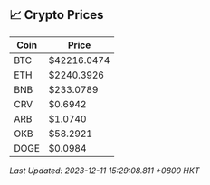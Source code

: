 ## 📈 Crypto Prices

| Coin | Price |
| ---- | ----- |
| BTC | $42216.0474 |
| ETH | $2240.3926 |
| BNB | $233.0789 |
| CRV | $0.6942 |
| ARB | $1.0740 |
| OKB | $58.2921 |
| DOGE | $0.0984 |

_Last Updated: 2023-12-11 15:29:08.811 +0800 HKT_